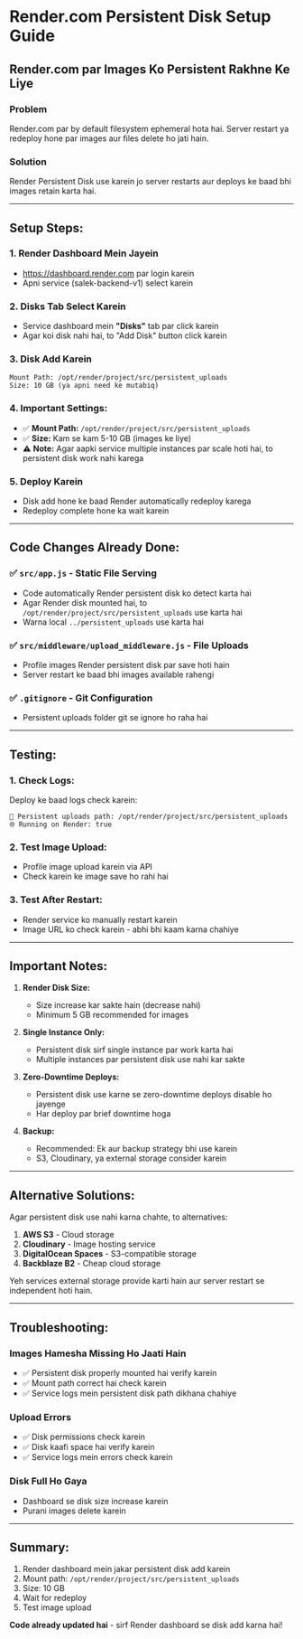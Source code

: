 # Render.com Persistent Disk Setup Guide

## Render.com par Images Ko Persistent Rakhne Ke Liye

### Problem
Render.com par by default filesystem ephemeral hota hai. Server restart ya redeploy hone par images aur files delete ho jati hain.

### Solution
Render Persistent Disk use karein jo server restarts aur deploys ke baad bhi images retain karta hai.

---

## Setup Steps:

### 1. Render Dashboard Mein Jayein
- https://dashboard.render.com par login karein
- Apni service (salek-backend-v1) select karein

### 2. Disks Tab Select Karein
- Service dashboard mein **"Disks"** tab par click karein
- Agar koi disk nahi hai, to "Add Disk" button click karein

### 3. Disk Add Karein
```
Mount Path: /opt/render/project/src/persistent_uploads
Size: 10 GB (ya apni need ke mutabiq)
```

### 4. Important Settings:
- ✅ **Mount Path:** `/opt/render/project/src/persistent_uploads`
- ✅ **Size:** Kam se kam 5-10 GB (images ke liye)
- ⚠️ **Note:** Agar aapki service multiple instances par scale hoti hai, to persistent disk work nahi karega

### 5. Deploy Karein
- Disk add hone ke baad Render automatically redeploy karega
- Redeploy complete hone ka wait karein

---

## Code Changes Already Done:

### ✅ `src/app.js` - Static File Serving
- Code automatically Render persistent disk ko detect karta hai
- Agar Render disk mounted hai, to `/opt/render/project/src/persistent_uploads` use karta hai
- Warna local `../persistent_uploads` use karta hai

### ✅ `src/middleware/upload_middleware.js` - File Uploads
- Profile images Render persistent disk par save hoti hain
- Server restart ke baad bhi images available rahengi

### ✅ `.gitignore` - Git Configuration
- Persistent uploads folder git se ignore ho raha hai

---

## Testing:

### 1. Check Logs:
Deploy ke baad logs check karein:
```
📁 Persistent uploads path: /opt/render/project/src/persistent_uploads
🌐 Running on Render: true
```

### 2. Test Image Upload:
- Profile image upload karein via API
- Check karein ke image save ho rahi hai

### 3. Test After Restart:
- Render service ko manually restart karein
- Image URL ko check karein - abhi bhi kaam karna chahiye

---

## Important Notes:

1. **Render Disk Size:**
   - Size increase kar sakte hain (decrease nahi)
   - Minimum 5 GB recommended for images

2. **Single Instance Only:**
   - Persistent disk sirf single instance par work karta hai
   - Multiple instances par persistent disk use nahi kar sakte

3. **Zero-Downtime Deploys:**
   - Persistent disk use karne se zero-downtime deploys disable ho jayenge
   - Har deploy par brief downtime hoga

4. **Backup:**
   - Recommended: Ek aur backup strategy bhi use karein
   - S3, Cloudinary, ya external storage consider karein

---

## Alternative Solutions:

Agar persistent disk use nahi karna chahte, to alternatives:

1. **AWS S3** - Cloud storage
2. **Cloudinary** - Image hosting service
3. **DigitalOcean Spaces** - S3-compatible storage
4. **Backblaze B2** - Cheap cloud storage

Yeh services external storage provide karti hain aur server restart se independent hoti hain.

---

## Troubleshooting:

### Images Hamesha Missing Ho Jaati Hain
- ✅ Persistent disk properly mounted hai verify karein
- ✅ Mount path correct hai check karein
- ✅ Service logs mein persistent disk path dikhana chahiye

### Upload Errors
- ✅ Disk permissions check karein
- ✅ Disk kaafi space hai verify karein
- ✅ Service logs mein errors check karein

### Disk Full Ho Gaya
- Dashboard se disk size increase karein
- Purani images delete karein

---

## Summary:

1. Render dashboard mein jakar persistent disk add karein
2. Mount path: `/opt/render/project/src/persistent_uploads`
3. Size: 10 GB
4. Wait for redeploy
5. Test image upload

**Code already updated hai** - sirf Render dashboard se disk add karna hai!

